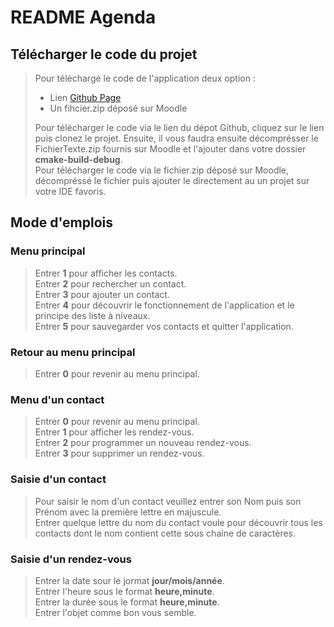# README Agenda
## Télécharger le code du projet
>   Pour téléchargé le code de l'application deux option :
>   - Lien [Github Page](https://github.com/Valentin-Meltz/Gestion_Agenda.git)
>   - Un fihcier.zip déposé sur Moodle
>   
>   Pour télécharger le code via le lien du dépot Github, cliquez sur le lien puis clonez le projet. Ensuite, il vous faudra ensuite décomprésser le FichierTexte.zip fournis sur Moodle et l'ajouter dans votre dossier **cmake-build-debug**.\
>   Pour télécharger le code via le fichier.zip déposé sur Moodle, décompréssé le fichier puis ajouter le directement au un projet sur votre IDE favoris.


## Mode d'emplois
### Menu principal
>   Entrer **1** pour afficher les contacts.\
>   Entrer **2** pour rechercher un contact.\
>   Entrer **3** pour ajouter un contact.\
>   Entrer **4** pour découvrir le fonctionnement de l'application et le principe des liste à niveaux.\
>   Entrer **5** pour sauvegarder vos contacts et quitter l'application.

### Retour au menu principal
>   Entrer **0** pour revenir au menu principal.

### Menu d'un contact
>   Entrer **0** pour revenir au menu principal.\
>   Entrer **1** pour afficher les rendez-vous.\
>   Entrer **2** pour programmer un nouveau rendez-vous.\
>   Entrer **3** pour supprimer un rendez-vous.

### Saisie d'un contact
>   Pour saisir le nom d'un contact veuillez entrer son Nom puis son Prénom avec la première lettre en majuscule.\
>   Entrer quelque lettre du nom du contact voule pour découvrir tous les contacts dont le nom contient cette sous chaine de caractères.

### Saisie d'un rendez-vous
>   Entrer la date sour le jormat **jour/mois/année**.\
>   Entrer l'heure sous le format **heure,minute**.\
>   Entrer la durée sous le format **heure,minute**.\
>   Entrer l'objet comme bon vous semble.